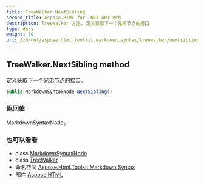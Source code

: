 ```yaml
---
title: TreeWalker.NextSibling
second_title: Aspose.HTML for .NET API 参考
description: TreeWalker 方法. 定义获取下一个兄弟节点的接口
type: docs
weight: 50
url: /zh/net/aspose.html.toolkit.markdown.syntax/treewalker/nextsibling/
---
```

## TreeWalker.NextSibling method

定义获取下一个兄弟节点的接口。

```csharp
public MarkdownSyntaxNode NextSibling()
```

### 返回值

MarkdownSyntaxNode。

### 也可以看看

* class [MarkdownSyntaxNode](../../markdownsyntaxnode/)
* class [TreeWalker](../)
* 命名空间 [Aspose.Html.Toolkit.Markdown.Syntax](../../treewalker/)
* 部件 [Aspose.HTML](../../../)


